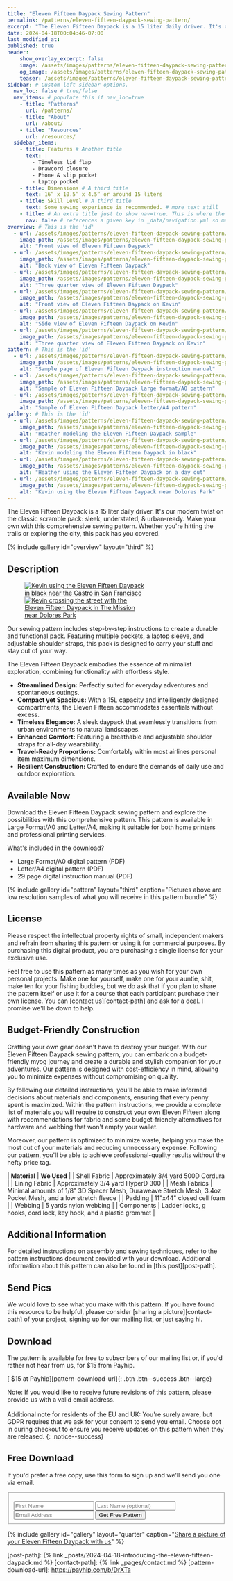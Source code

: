 ```yaml
---
title: "Eleven Fifteen Daypack Sewing Pattern"
permalink: /patterns/eleven-fifteen-daypack-sewing-pattern/
excerpt: "The Eleven Fifteen Daypack is a 15 liter daily driver. It's our modern twist on the classic scramble pack: sleek, understated, & urban-ready. Make your own with this comprehensive sewing pattern."
date: 2024-04-18T00:04:46-07:00
last_modified_at: 
published: true
header:
    show_overlay_excerpt: false
    image: /assets/images/patterns/eleven-fifteen-daypack-sewing-pattern/header.jpg            # Twitter (use 'overlay_image')
    og_image: /assets/images/patterns/eleven-fifteen-daypack-sewing-pattern/header.jpg
    teaser: /assets/images/patterns/eleven-fifteen-daypack-sewing-pattern/header-th.jpg  # Shrink image to 575x288
sidebar: # Custom left sidebar options.
  nav_loc: false # true/false
  nav_items: # populate this if nav_loc=true
    - title: "Patterns"
      url: /patterns/
    - title: "About"
      url: /about/
    - title: "Resources"
      url: /resources/
  sidebar_items:
    - title: Features # Another title
      text: |
        - Timeless lid flap
        - Drawcord closure
        - Phone & slip pocket
        - Laptop pocket
    - title: Dimensions # A third title
      text: 16” x 10.5” x 4.5” or around 15 liters
    - title: Skill Level # A third title
      text: Some sewing experience is recommended. # more text still
    - title: # An extra title just to show nav=true. This is where the nav bar (if enabled) will go.
      nav: false # references a given key in _data/navigation.yml so make sure they match or leverage sidebar.loc=true/false
overview: # This is the 'id'
  - url: /assets/images/patterns/eleven-fifteen-daypack-sewing-pattern/overview-01.jpg
    image_path: /assets/images/patterns/eleven-fifteen-daypack-sewing-pattern/th-overview-01.jpg
    alt: "Front view of Eleven Fifteen Daypack"
  - url: /assets/images/patterns/eleven-fifteen-daypack-sewing-pattern/overview-02.jpg
    image_path: /assets/images/patterns/eleven-fifteen-daypack-sewing-pattern/th-overview-02.jpg
    alt: "Back view of Eleven Fifteen Daypack"
  - url: /assets/images/patterns/eleven-fifteen-daypack-sewing-pattern/overview-03.jpg
    image_path: /assets/images/patterns/eleven-fifteen-daypack-sewing-pattern/th-overview-03.jpg
    alt: "Three quarter view of Eleven Fifteen Daypack"
  - url: /assets/images/patterns/eleven-fifteen-daypack-sewing-pattern/overview-04.jpg
    image_path: /assets/images/patterns/eleven-fifteen-daypack-sewing-pattern/th-overview-04.jpg
    alt: "Front view of Eleven Fifteen Daypack on Kevin"
  - url: /assets/images/patterns/eleven-fifteen-daypack-sewing-pattern/overview-05.jpg
    image_path: /assets/images/patterns/eleven-fifteen-daypack-sewing-pattern/th-overview-05.jpg
    alt: "Side view of Eleven Fifteen Daypack on Kevin"
  - url: /assets/images/patterns/eleven-fifteen-daypack-sewing-pattern/overview-06.jpg
    image_path: /assets/images/patterns/eleven-fifteen-daypack-sewing-pattern/th-overview-06.jpg
    alt: "Three quarter view of Eleven Fifteen Daypack on Kevin"
pattern: # This is the 'id'
  - url: /assets/images/patterns/eleven-fifteen-daypack-sewing-pattern/pattern-01.jpg
    image_path: /assets/images/patterns/eleven-fifteen-daypack-sewing-pattern/th-pattern-01.jpg
    alt: "Sample page of Eleven Fifteen Daypack instruction manual"
  - url: /assets/images/patterns/eleven-fifteen-daypack-sewing-pattern/pattern-02.jpg
    image_path: /assets/images/patterns/eleven-fifteen-daypack-sewing-pattern/th-pattern-02.jpg
    alt: "Sample of Eleven Fifteen Daypack large format/A0 pattern"
  - url: /assets/images/patterns/eleven-fifteen-daypack-sewing-pattern/pattern-03.jpg
    image_path: /assets/images/patterns/eleven-fifteen-daypack-sewing-pattern/th-pattern-03.jpg
    alt: "Sample of Eleven Fifteen Daypack letter/A4 pattern"
gallery: # This is the 'id'
  - url: /assets/images/patterns/eleven-fifteen-daypack-sewing-pattern/gallery-02.jpg
    image_path: /assets/images/patterns/eleven-fifteen-daypack-sewing-pattern/th-gallery-02.jpg
    alt: "Heather modeling the Eleven Fifteen Daypack sample"
  - url: /assets/images/patterns/eleven-fifteen-daypack-sewing-pattern/gallery-04.jpg
    image_path: /assets/images/patterns/eleven-fifteen-daypack-sewing-pattern/th-gallery-04.jpg
    alt: "Kevin modeling the Eleven Fifteen Daypack in black"
  - url: /assets/images/patterns/eleven-fifteen-daypack-sewing-pattern/gallery-05.jpg
    image_path: /assets/images/patterns/eleven-fifteen-daypack-sewing-pattern/th-gallery-05.jpg
    alt: "Heather using the Eleven Fifteen Daypack on a day out"
  - url: /assets/images/patterns/eleven-fifteen-daypack-sewing-pattern/gallery-06.jpg
    image_path: /assets/images/patterns/eleven-fifteen-daypack-sewing-pattern/th-gallery-06.jpg
    alt: "Kevin using the Eleven Fifteen Daypack near Dolores Park"
---
```


The Eleven Fifteen Daypack is a 15 liter daily driver. It's our modern twist on the classic scramble pack: sleek, understated, & urban-ready. Make your own with this comprehensive sewing pattern. Whether you're hitting the trails or exploring the city, this pack has you covered.

{% include gallery id="overview" layout="third" %}

## Description

<figure style="width: 20em" class="align-right">
	<a href="/assets/images/patterns/eleven-fifteen-daypack-sewing-pattern/description-01.jpg"><img src="/assets/images/patterns/eleven-fifteen-daypack-sewing-pattern/th-description-01.jpg" alt="Kevin using the Eleven Fifteen Daypack in black near the Castro in San Francisco"></a>
	<a href="/assets/images/patterns/eleven-fifteen-daypack-sewing-pattern/description-02.jpg"><img src="/assets/images/patterns/eleven-fifteen-daypack-sewing-pattern/th-description-02.jpg" alt="Kevin crossing the street with the Eleven Fifteen Daypack in The Mission near Dolores Park"></a>
</figure>

Our sewing pattern includes step-by-step instructions to create a durable and functional pack. Featuring multiple pockets, a laptop sleeve, and adjustable shoulder straps, this pack is designed to carry your stuff and stay out of your way.

The Eleven Fifteen Daypack embodies the essence of minimalist exploration, combining functionality with effortless style.

- **Streamlined Design:** Perfectly suited for everyday adventures and spontaneous outings.
- **Compact yet Spacious:** With a 15L capacity and intelligently designed compartments, the Eleven Fifteen accommodates essentials without excess.
- **Timeless Elegance:** A sleek daypack that seamlessly transitions from urban environments to natural landscapes.
- **Enhanced Comfort:** Featuring a breathable and adjustable shoulder straps for all-day wearability.
- **Travel-Ready Proportions:** Comfortably within most airlines personal item maximum dimensions.
- **Resilient Construction:** Crafted to endure the demands of daily use and outdoor exploration.

## Available Now

Download the Eleven Fifteen Daypack sewing pattern and explore the possibilities with this comprehensive pattern. This pattern is available in Large Format/A0 and Letter/A4, making it suitable for both home printers and professional printing services.

What's included in the download?
- Large Format/A0 digital pattern (PDF)
- Letter/A4 digital pattern (PDF)
- 29 page digital instruction manual (PDF)

{% include gallery id="pattern" layout="third" caption="Pictures above are low resolution samples of what you will receive in this pattern bundle" %}

## License

Please respect the intellectual property rights of small, independent makers and refrain from sharing this pattern or using it for commercial purposes. By purchasing this digital product, you are purchasing a single license for your exclusive use.

Feel free to use this pattern as many times as you wish for your own personal projects. Make one for yourself, make one for your auntie, shit, make ten for your fishing buddies, but we do ask that if you plan to share the pattern itself or use it for a course that each participant purchase their own license. You can [contact us][contact-path] and ask for a deal. I promise we'll be down to help.

## Budget-Friendly Construction

Crafting your own gear doesn't have to destroy your budget. With our Eleven Fifteen Daypack sewing pattern, you can embark on a budget-friendly myog journey and create a durable and stylish companion for your adventures. Our pattern is designed with cost-efficiency in mind, allowing you to minimize expenses without compromising on quality.

By following our detailed instructions, you'll be able to make informed decisions about materials and components, ensuring that every penny spent is maximized. Within the pattern instructions, we provide a complete list of materials you will require to construct your own Eleven Fifteen along with recommendations for fabric and some budget-friendly alternatives for hardware and webbing that won't empty your wallet.

Moreover, our pattern is optimized to minimize waste, helping you make the most out of your materials and reducing unnecessary expense. Following our pattern, you'll be able to achieve professional-quality results without the hefty price tag.

| **Material** | **We Used** |
| Shell Fabric | Approximately 3/4 yard 500D Cordura |
| Lining Fabric | Approximately 3/4 yard HyperD 300 |
| Mesh Fabrics | Minimal amounts of 1/8" 3D Spacer Mesh, Duraweave Stretch Mesh, 3.4oz Pocket Mesh, and a low stretch fleece |
| Padding | 11"x44" closed cell foam |
| Webbing | 5 yards nylon webbing |
| Components | Ladder locks, g hooks, cord lock, key hook, and a plastic grommet |

## Additional Information

For detailed instructions on assembly and sewing techniques, refer to the pattern instructions document provided with your download. Additional information about this pattern can also be found in [this post][post-path].

## Send Pics

We would love to see what you make with this pattern. If you have found this resource to be helpful, please consider [sharing a picture][contact-path] of your project, signing up for our mailing list, or just saying hi.

## Download

The pattern is available for free to subscribers of our mailing list or, if you'd rather not hear from us, for $15 from Payhip.

[<i class="fa-regular fa-circle-down"></i> $15 at Payhip][pattern-download-url]{: .btn .btn--success .btn--large}

Note: If you would like to receive future revisions of this pattern, please provide us with a valid email address.<br><br>Additional note for residents of the EU and UK: You're surely aware, but GDPR requires that we ask for your consent to send you email. Choose opt in during checkout to ensure you receive updates on this pattern when they are released.
{: .notice--success}

## Free Download

If you'd prefer a free copy, use this form to sign up and we'll send you one via email.

<script src="https://f.convertkit.com/ckjs/ck.5.js"></script>
<form 
      action="https://app.convertkit.com/forms/6466526/subscriptions" 
      method="post" 
      data-sv-form="6466526" 
      data-uid="7c826fa9cb" 
      data-format="inline" 
      data-version="5" 
      data-options="{&quot;settings&quot;:{&quot;after_subscribe&quot;:{&quot;action&quot;:&quot;redirect&quot;,&quot;success_message&quot;:&quot;Success! Now check your email to confirm your subscription.&quot;,&quot;redirect_url&quot;:&quot;https://www.crackedasphalt.com/eleven-fifteen-daypack-free-pattern-confirmation/?form=eleven_fifteen_free_pattern&quot;},&quot;analytics&quot;:{&quot;google&quot;:null,&quot;fathom&quot;:null,&quot;facebook&quot;:null,&quot;segment&quot;:null,&quot;pinterest&quot;:null,&quot;sparkloop&quot;:null,&quot;googletagmanager&quot;:null},&quot;modal&quot;:{&quot;trigger&quot;:&quot;timer&quot;,&quot;scroll_percentage&quot;:null,&quot;timer&quot;:5,&quot;devices&quot;:&quot;all&quot;,&quot;show_once_every&quot;:15},&quot;powered_by&quot;:{&quot;show&quot;:true,&quot;url&quot;:&quot;https://convertkit.com/features/forms?utm_campaign=poweredby&amp;utm_content=form&amp;utm_medium=referral&amp;utm_source=dynamic&quot;},&quot;recaptcha&quot;:{&quot;enabled&quot;:false},&quot;return_visitor&quot;:{&quot;action&quot;:&quot;show&quot;,&quot;custom_content&quot;:&quot;&quot;},&quot;slide_in&quot;:{&quot;display_in&quot;:&quot;bottom_right&quot;,&quot;trigger&quot;:&quot;timer&quot;,&quot;scroll_percentage&quot;:null,&quot;timer&quot;:5,&quot;devices&quot;:&quot;all&quot;,&quot;show_once_every&quot;:15},&quot;sticky_bar&quot;:{&quot;display_in&quot;:&quot;top&quot;,&quot;trigger&quot;:&quot;timer&quot;,&quot;scroll_percentage&quot;:null,&quot;timer&quot;:5,&quot;devices&quot;:&quot;all&quot;,&quot;show_once_every&quot;:15}},&quot;version&quot;:&quot;5&quot;}">
      <fieldset>
        <div id="free-pattern-form">
            <ul class="formkit-alert formkit-alert-error" data-element="errors" data-group="alert"></ul>
            <input class="input-half" name="fields[first_name]" required placeholder="First Name" type="text">
            <input class="input-half" name="fields[last_name]" placeholder="Last Name (optional)" type="text">
            <input name="email_address" placeholder="Email Address" required type="email">
            <button data-element="submit" class="btn btn--info btn--large">
                <span class=""><i class="fa-regular fa-hand-peace"></i> Get Free Pattern</span>
            </button>
        </div>
    </fieldset>
</form>


{% include gallery id="gallery" layout="quarter" caption="[Share a picture of your Eleven Fifteen Daypack with us](/contact/)" %}

[post-path]: {% link _posts/2024-04-18-introducing-the-eleven-fifteen-daypack.md %}
[contact-path]: {% link _pages/contact.md %}
[pattern-download-url]: https://payhip.com/b/DrXTa
